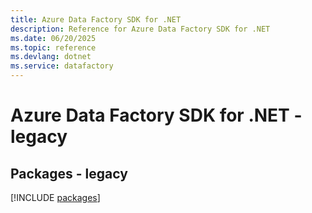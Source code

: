 ```yaml
---
title: Azure Data Factory SDK for .NET
description: Reference for Azure Data Factory SDK for .NET
ms.date: 06/20/2025
ms.topic: reference
ms.devlang: dotnet
ms.service: datafactory
---
```

# Azure Data Factory SDK for .NET - legacy
## Packages - legacy
[!INCLUDE [packages](data-factory-index.md)]